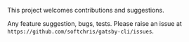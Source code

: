 This project welcomes contributions and suggestions.

Any feature suggestion, bugs, tests. Please raise an issue at `https://github.com/softchris/gatsby-cli/issues`.